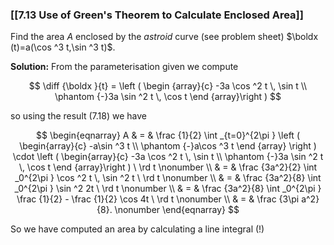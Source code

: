 ### [[7.13  Use of Green's Theorem to Calculate Enclosed Area]]

Find the area $A$ enclosed by the _astroid_ curve (see problem sheet) $\boldx (t)=a(\cos ^3 t,\sin ^3 t)$.

**Solution:** From the parameterisation given we compute

$$ \diff {\boldx }{t} = \left ( \begin {array}{c} -3a \cos ^2 t \, \sin t \\ \phantom {-}3a \sin ^2 t \, \cos t \end {array}\right ) $$

so using the result (7.18) we have

$$
\begin{eqnarray} A & = & \frac {1}{2} \int _{t=0}^{2\pi } \left ( \begin{array}{c} -a\sin ^3 t \\ \phantom {-}a\cos ^3 t \end {array} \right ) \cdot \left ( \begin{array}{c} -3a \cos ^2 t \, \sin t \\ \phantom {-}3a \sin ^2 t \, \cos t \end {array}\right ) \ \rd t \nonumber \\ & = & \frac {3a^2}{2} \int _0^{2\pi } \cos ^2 t \, \sin ^2 t \ \rd t \nonumber \\ & = & \frac {3a^2}{8} \int _0^{2\pi } \sin ^2 2t \ \rd t \nonumber \\ & = & \frac {3a^2}{8} \int _0^{2\pi } \frac {1}{2} - \frac {1}{2} \cos 4t \ \rd t \nonumber \\ & = & \frac {3\pi a^2}{8}. \nonumber \end{eqnarray}
$$

So we have computed an area by calculating a line integral (!)
